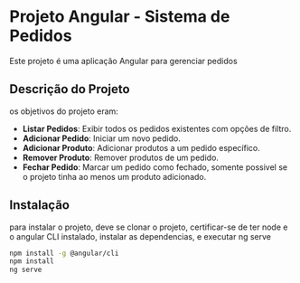 # Projeto Angular - Sistema de Pedidos

Este projeto é uma aplicação Angular para gerenciar pedidos

## Descrição do Projeto

os objetivos do projeto eram:

- **Listar Pedidos**: Exibir todos os pedidos existentes com opções de filtro.
- **Adicionar Pedido**: Iniciar um novo pedido.
- **Adicionar Produto**: Adicionar produtos a um pedido específico.
- **Remover Produto**: Remover produtos de um pedido.
- **Fechar Pedido**: Marcar um pedido como fechado, somente possivel se o projeto tinha ao menos um produto adicionado.

## Instalação

para instalar o projeto, deve se clonar o projeto, certificar-se de ter node e o angular CLI instalado, instalar as dependencias, e executar ng serve

```bash
npm install -g @angular/cli
npm install
ng serve
```
